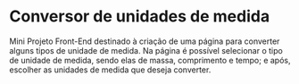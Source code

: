 # Conversor de unidades de medida

Mini Projeto Front-End destinado à criação de uma página para converter alguns tipos de unidade de medida. Na página é possível selecionar o tipo de unidade de medida, sendo elas de massa, comprimento e tempo; e após, escolher as unidades de medida que deseja converter. 

